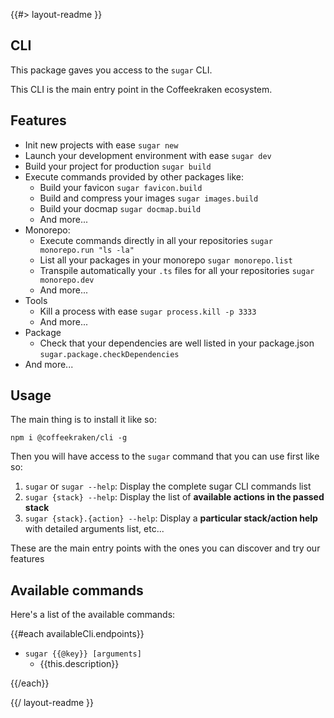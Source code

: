 <!--
/**
 * @name            README
 * @namespace       doc
 * @type            Markdown
 * @platform        md
 * @status          stable
 * @menu            Documentation           /doc/readme
 *
 * @since           2.0.0
 * @author    Olivier Bossel <olivier.bossel@gmail.com> (https://coffeekraken.io)
 */
-->

{{#> layout-readme }}

## CLI

This package gaves you access to the `sugar` CLI.

This CLI is the main entry point in the Coffeekraken ecosystem.

## Features

-   Init new projects with ease `sugar new`
-   Launch your development environment with ease `sugar dev`
-   Build your project for production `sugar build`
-   Execute commands provided by other packages like:
    -   Build your favicon `sugar favicon.build`
    -   Build and compress your images `sugar images.build`
    -   Build your docmap `sugar docmap.build`
    -   And more...
-   Monorepo:
    -   Execute commands directly in all your repositories `sugar monorepo.run "ls -la"`
    -   List all your packages in your monorepo `sugar monorepo.list`
    -   Transpile automatically your `.ts` files for all your repositories `sugar monorepo.dev`
    -   And more...
-   Tools
    -   Kill a process with ease `sugar process.kill -p 3333`
    -   And more...
-   Package
    -   Check that your dependencies are well listed in your package.json `sugar.package.checkDependencies`
-   And more...

## Usage

The main thing is to install it like so:

```shell
npm i @coffeekraken/cli -g
```

Then you will have access to the `sugar` command that you can use first like so:

1. `sugar` or `sugar --help`: Display the complete sugar CLI commands list
2. `sugar {stack} --help`: Display the list of **available actions in the passed stack**
3. `sugar {stack}.{action} --help`: Display a **particular stack/action help** with detailed arguments list, etc...

These are the main entry points with the ones you can discover and try our features

## Available commands

Here's a list of the available commands:

{{#each availableCli.endpoints}}

-   `sugar {{@key}} [arguments]`
    -   {{this.description}}

{{/each}}

{{/ layout-readme }}
